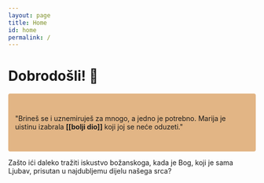 ```yaml
---
layout: page
title: Home
id: home
permalink: /
---
```


# Dobrodošli! 🌱

<p style="padding: 3em 1em; background: #e2b585; border-radius: 4px;">
  "Brineš se i uznemiruješ za mnogo, a jedno je potrebno. Marija je uistinu izabrala <span style="font-weight: bold">[[bolji dio]]</span> koji joj se neće oduzeti."
</p>

Zašto ići daleko tražiti iskustvo božanskoga, kada je Bog, koji je sama Ljubav, prisutan u najdubljemu dijelu našega srca?

<style>
  .wrapper {
    max-width: 46em;
  }
</style>
